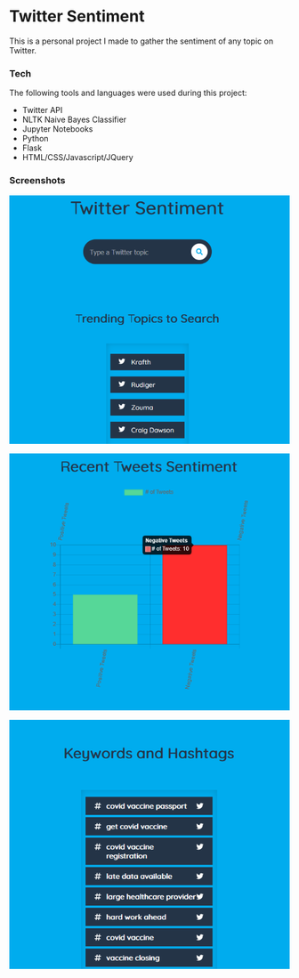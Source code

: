 # Twitter Sentiment

This is a personal project I made to gather the sentiment of any topic on Twitter. 

### Tech

The following tools and languages were used during this project:

* Twitter API
* NLTK Naive Bayes Classifier
* Jupyter Notebooks
* Python
* Flask
* HTML/CSS/Javascript/JQuery

### Screenshots

![plot](./twitter_samples/homepage.png)

![plot](./twitter_samples/sentiment-chart.png)

![plot](./twitter_samples/keywords.png)
